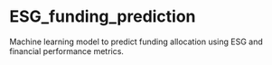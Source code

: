 # ESG_funding_prediction
Machine learning model to predict funding allocation using ESG and financial performance metrics.
